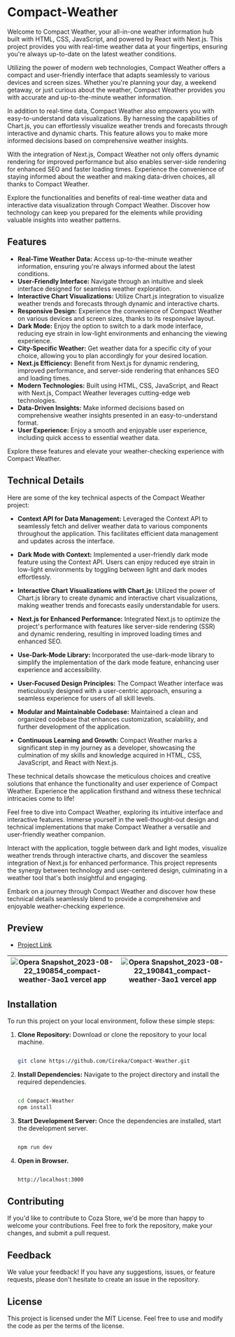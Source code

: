 # Compact-Weather

Welcome to Compact Weather, your all-in-one weather information hub built with HTML, CSS, JavaScript, and powered by React with Next.js. This project provides you with real-time weather data at your fingertips, ensuring you're always up-to-date on the latest weather conditions.

Utilizing the power of modern web technologies, Compact Weather offers a compact and user-friendly interface that adapts seamlessly to various devices and screen sizes. Whether you're planning your day, a weekend getaway, or just curious about the weather, Compact Weather provides you with accurate and up-to-the-minute weather information.

In addition to real-time data, Compact Weather also empowers you with easy-to-understand data visualizations. By harnessing the capabilities of Chart.js, you can effortlessly visualize weather trends and forecasts through interactive and dynamic charts. This feature allows you to make more informed decisions based on comprehensive weather insights.

With the integration of Next.js, Compact Weather not only offers dynamic rendering for improved performance but also enables server-side rendering for enhanced SEO and faster loading times. Experience the convenience of staying informed about the weather and making data-driven choices, all thanks to Compact Weather.

Explore the functionalities and benefits of real-time weather data and interactive data visualization through Compact Weather. Discover how technology can keep you prepared for the elements while providing valuable insights into weather patterns.


## Features

- **Real-Time Weather Data:** Access up-to-the-minute weather information, ensuring you're always informed about the latest conditions.
- **User-Friendly Interface:** Navigate through an intuitive and sleek interface designed for seamless weather exploration.
- **Interactive Chart Visualizations:** Utilize Chart.js integration to visualize weather trends and forecasts through dynamic and interactive charts.
- **Responsive Design:** Experience the convenience of Compact Weather on various devices and screen sizes, thanks to its responsive layout.
- **Dark Mode:** Enjoy the option to switch to a dark mode interface, reducing eye strain in low-light environments and enhancing the viewing experience.
- **City-Specific Weather:** Get weather data for a specific city of your choice, allowing you to plan accordingly for your desired location.
- **Next.js Efficiency:** Benefit from Next.js for dynamic rendering, improved performance, and server-side rendering that enhances SEO and loading times.
- **Modern Technologies:** Built using HTML, CSS, JavaScript, and React with Next.js, Compact Weather leverages cutting-edge web technologies.
- **Data-Driven Insights:** Make informed decisions based on comprehensive weather insights presented in an easy-to-understand format.
- **User Experience:** Enjoy a smooth and enjoyable user experience, including quick access to essential weather data.

Explore these features and elevate your weather-checking experience with Compact Weather.
## Technical Details

Here are some of the key technical aspects of the Compact Weather project:

- **Context API for Data Management:** Leveraged the Context API to seamlessly fetch and deliver weather data to various components throughout the application. This facilitates efficient data management and updates across the interface.

- **Dark Mode with Context:** Implemented a user-friendly dark mode feature using the Context API. Users can enjoy reduced eye strain in low-light environments by toggling between light and dark modes effortlessly.

- **Interactive Chart Visualizations with Chart.js:** Utilized the power of Chart.js library to create dynamic and interactive chart visualizations, making weather trends and forecasts easily understandable for users.

- **Next.js for Enhanced Performance:** Integrated Next.js to optimize the project's performance with features like server-side rendering (SSR) and dynamic rendering, resulting in improved loading times and enhanced SEO.

- **Use-Dark-Mode Library:** Incorporated the use-dark-mode library to simplify the implementation of the dark mode feature, enhancing user experience and accessibility.

- **User-Focused Design Principles:** The Compact Weather interface was meticulously designed with a user-centric approach, ensuring a seamless experience for users of all skill levels.

- **Modular and Maintainable Codebase:** Maintained a clean and organized codebase that enhances customization, scalability, and further development of the application.

- **Continuous Learning and Growth:** Compact Weather marks a significant step in my journey as a developer, showcasing the culmination of my skills and knowledge acquired in HTML, CSS, JavaScript, and React with Next.js.

These technical details showcase the meticulous choices and creative solutions that enhance the functionality and user experience of Compact Weather. Experience the application firsthand and witness these technical intricacies come to life!

Feel free to dive into Compact Weather, exploring its intuitive interface and interactive features. Immerse yourself in the well-thought-out design and technical implementations that make Compact Weather a versatile and user-friendly weather companion.

Interact with the application, toggle between dark and light modes, visualize weather trends through interactive charts, and discover the seamless integration of Next.js for enhanced performance. This project represents the synergy between technology and user-centered design, culminating in a weather tool that's both insightful and engaging.

Embark on a journey through Compact Weather and discover how these technical details seamlessly blend to provide a comprehensive and enjoyable weather-checking experience.

## Preview
- [Project Link](https://compact-weather-3ao1.vercel.app)

| ![Opera Snapshot_2023-08-22_190854_compact-weather-3ao1 vercel app](https://github.com/Cireka/Compact-Weather/assets/63955698/342ce0a7-0203-400a-a041-081de297b619) | ![Opera Snapshot_2023-08-22_190841_compact-weather-3ao1 vercel app](https://github.com/Cireka/Compact-Weather/assets/63955698/f8375499-5a3c-4ed8-acef-4a0f25fe94f6) |
| ------------- | ------------- |


## Installation

To run this project on your local environment, follow these simple steps:

1. **Clone Repository:** Download or clone the repository to your local machine.
   ```bash
   
   git clone https://github.com/Cireka/Compact-Weather.git

2. **Install Dependencies:** Navigate to the project directory and install the required dependencies.
   ```bash
   
   cd Compact-Weather
   npm install

3. **Start Development Server:** Once the dependencies are installed, start the development server.
   ```bash
   
   npm run dev

5. **Open in Browser.**
   ```bash
   
   http://localhost:3000
   
## Contributing
If you'd like to contribute to Coza Store, we'd be more than happy to welcome your contributions. Feel free to fork the repository, make your changes, and submit a pull request.

## Feedback
We value your feedback! If you have any suggestions, issues, or feature requests, please don't hesitate to create an issue in the repository.

## License
This project is licensed under the MIT License. Feel free to use and modify the code as per the terms of the license.
